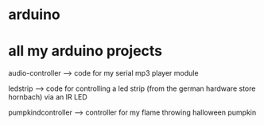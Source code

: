 # arduino
# all my arduino projects

audio-controller --> code for my serial mp3 player module

ledstrip --> code for controlling a led strip (from the german hardware store hornbach) via an IR LED

pumpkindcontroller --> controller for my flame throwing halloween pumpkin
